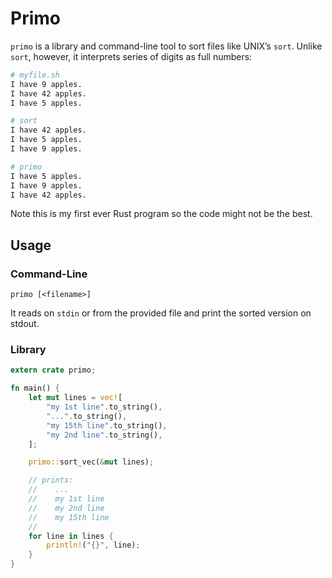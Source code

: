 # Primo

`primo` is a library and command-line tool to sort files like UNIX’s `sort`.
Unlike `sort`, however, it interprets series of digits as full numbers:

```sh
# myfile.sh
I have 9 apples.
I have 42 apples.
I have 5 apples.

# sort
I have 42 apples.
I have 5 apples.
I have 9 apples.

# primo
I have 5 apples.
I have 9 apples.
I have 42 apples.
```

Note this is my first ever Rust program so the code might not be the best.

## Usage

### Command-Line

    primo [<filename>]

It reads on `stdin` or from the provided file and print the sorted version on
stdout.

### Library

```rust
extern crate primo;

fn main() {
    let mut lines = vec![
        "my 1st line".to_string(),
        "...".to_string(),
        "my 15th line".to_string(),
        "my 2nd line".to_string(),
    ];

    primo::sort_vec(&mut lines);

    // prints:
    //    ...
    //    my 1st line
    //    my 2nd line
    //    my 15th line
    //
    for line in lines {
        println!("{}", line);
    }
}
```
